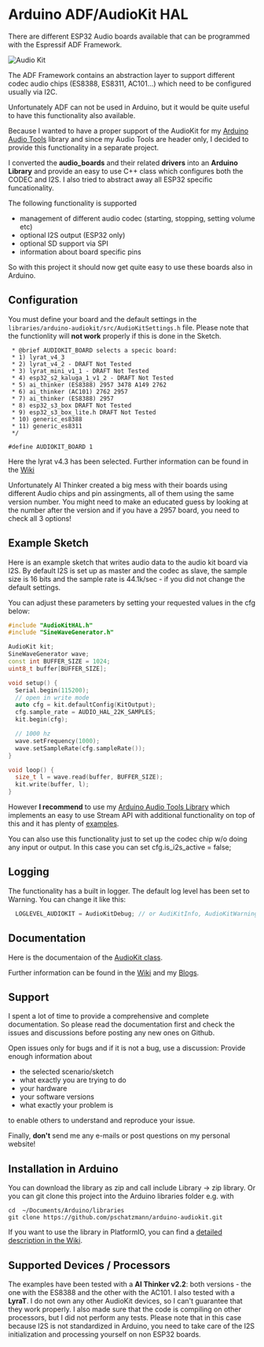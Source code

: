 # Arduino ADF/AudioKit HAL

There are different ESP32 Audio boards available that can be programmed with the Espressif ADF Framework.

<img src="https://pschatzmann.github.io/Resources/img/audio-toolkit.png" alt="Audio Kit" />

The ADF Framework contains an abstraction layer to support different codec audio chips (ES8388, ES8311, AC101...) which need to be configured usually via I2C. 

Unfortunately ADF can not be used in Arduino, but it would be quite useful to have this functionality also available.

Because I wanted to have a proper support of the AudioKit for my [Arduino Audio Tools](https://github.com/pschatzmann/arduino-audio-tools) library and since my Audio Tools are  header only, I decided to provide this functionality in a separate project.

I converted the __audio_boards__ and their related __drivers__ into an __Arduino Library__ and provide an easy to use C++ class which configures both the CODEC and I2S. I also tried to abstract away all ESP32 specific funcationality. 

The following functionality is supported

- management of different audio codec (starting, stopping, setting volume etc)
- optional I2S output (ESP32 only)
- optional SD support via SPI
- information about board specific pins

So with this project it should now get quite easy to use these boards also in Arduino. 

## Configuration

You must define your board and the default settings in the ```libraries/arduino-audiokit/src/AudioKitSettings.h``` file. Please note that the functionlity will __not work__ properly if this is done in the Sketch. 

```
 * @brief AUDIOKIT_BOARD selects a specic board:
 * 1) lyrat_v4_3
 * 2) lyrat_v4_2 - DRAFT Not Tested
 * 3) lyrat_mini_v1_1 - DRAFT Not Tested
 * 4) esp32_s2_kaluga_1_v1_2 - DRAFT Not Tested
 * 5) ai_thinker (ES8388) 2957 3478 A149 2762
 * 6) ai_thinker (AC101) 2762 2957
 * 7) ai_thinker (ES8388) 2957
 * 8) esp32_s3_box DRAFT Not Tested
 * 9) esp32_s3_box_lite.h DRAFT Not Tested
 * 10) generic_es8388
 * 11) generic_es8311
 */

#define AUDIOKIT_BOARD 1

```
Here the lyrat v4.3 has been selected. Further information can be found in the [Wiki](https://github.com/pschatzmann/arduino-audiokit/wiki)

Unfortunately AI Thinker created a big mess with their boards using different Audio chips and pin assingments, all of them using the same version number. You might need to make an educated guess by looking at the number after the version and if you have a 2957 board, you need to check all 3 options!


## Example Sketch

Here is an example sketch that writes audio data to the audio kit board via I2S. By default I2S is set up as master and the codec as slave, the sample size is 16 bits and the sample rate is 44.1k/sec - if you did not change the default settings. 

You can adjust these parameters by setting your requested values in the cfg below:

```C++
#include "AudioKitHAL.h"
#include "SineWaveGenerator.h"

AudioKit kit;
SineWaveGenerator wave;
const int BUFFER_SIZE = 1024;
uint8_t buffer[BUFFER_SIZE];

void setup() {
  Serial.begin(115200);
  // open in write mode
  auto cfg = kit.defaultConfig(KitOutput);
  cfg.sample_rate = AUDIO_HAL_22K_SAMPLES;
  kit.begin(cfg);

  // 1000 hz
  wave.setFrequency(1000);
  wave.setSampleRate(cfg.sampleRate());
}

void loop() {
  size_t l = wave.read(buffer, BUFFER_SIZE);
  kit.write(buffer, l);
}

```

However __I recommend__ to use my [Arduino Audio Tools Library](https://github.com/pschatzmann/arduino-audio-tools) which implements an easy to use Stream API with additional functionality   on top of this and it has plenty of [examples](https://github.com/pschatzmann/arduino-audio-tools/tree/main/examples/examples-audiokit).

You can also use this functionality just to set up the codec chip w/o doing any input or output. In this case you can set cfg.is_i2s_active = false; 
 
## Logging

The functionality has a built in logger. The default log level has been set to Warning. You can change it like this:

```C++
  LOGLEVEL_AUDIOKIT = AudioKitDebug; // or AudiKitInfo, AudioKitWarning, AudioKitError

```

## Documentation

Here is the documentaion of the [AudioKit class](https://pschatzmann.github.io/arduino-audiokit/html/classaudiokit_1_1_audio_kit.html).

Further information can be found in the [Wiki](https://github.com/pschatzmann/arduino-audiokit/wiki) and my [Blogs](https://www.pschatzmann.ch/home/tag/esp32audiokit/).

## Support

I spent a lot of time to provide a comprehensive and complete documentation.
So please read the documentation first and check the issues and discussions before posting any new ones on Github.

Open issues only for bugs and if it is not a bug, use a discussion: Provide enough information about 
- the selected scenario/sketch 
- what exactly you are trying to do
- your hardware
- your software versions
- what exactly your problem is

to enable others to understand and reproduce your issue.

Finally, __don't__ send me any e-mails or post questions on my personal website! 

## Installation in Arduino

You can download the library as zip and call include Library -> zip library. Or you can git clone this project into the Arduino libraries folder e.g. with

```
cd  ~/Documents/Arduino/libraries
git clone https://github.com/pschatzmann/arduino-audiokit.git

```

If you want to use the library in PlatformIO, you can find a [detailed description in the Wiki](https://github.com/pschatzmann/arduino-audiokit-hal/wiki/PlatformIO).


## Supported Devices / Processors

The examples have been tested with a __AI Thinker v2.2__: both versions - the one with the ES8388 and the other with the AC101. I also tested with a __LyraT__. I do not own any other AudioKit devices, so I can't guarantee that they work properly. I also made sure that the code is compiling on other processors, but I did not perform any tests. Please note that in this case because I2S is not standardized in Arduino, you need to take care of the I2S initialization  and processing yourself on non ESP32 boards.


